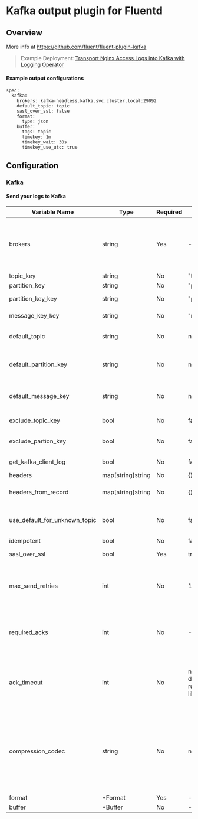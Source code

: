 # Kafka output plugin for Fluentd
## Overview
  More info at https://github.com/fluent/fluent-plugin-kafka
>Example Deployment: [Transport Nginx Access Logs into Kafka with Logging Operator](../../examples/example-kafka-nginx.md)

 #### Example output configurations
 ```
 spec:
   kafka:
     brokers: kafka-headless.kafka.svc.cluster.local:29092
     default_topic: topic
     sasl_over_ssl: false
     format:
       type: json
     buffer:
       tags: topic
       timekey: 1m
       timekey_wait: 30s
       timekey_use_utc: true
 ```

## Configuration
### Kafka
#### Send your logs to Kafka

| Variable Name | Type | Required | Default | Description |
|---|---|---|---|---|
| brokers | string | Yes | - | The list of all seed brokers, with their host and port information.<br> |
| topic_key | string | No |  "topic" | Topic Key <br> |
| partition_key | string | No |  "partition" | Partition <br> |
| partition_key_key | string | No |  "partition_key" | Partition Key <br> |
| message_key_key | string | No |  "message_key" | Message Key <br> |
| default_topic | string | No |  nil | The name of default topic .<br> |
| default_partition_key | string | No |  nil | The name of default partition key .<br> |
| default_message_key | string | No |  nil | The name of default message key .<br> |
| exclude_topic_key | bool | No |  false | Exclude Topic key <br> |
| exclude_partion_key | bool | No |  false | Exclude Partition key <br> |
| get_kafka_client_log | bool | No |  false | Get Kafka Client log <br> |
| headers | map[string]string | No |  {} | Headers <br> |
| headers_from_record | map[string]string | No |  {} | Headers from Record <br> |
| use_default_for_unknown_topic | bool | No |  false | Use default for unknown topics <br> |
| idempotent | bool | No |  false | Idempotent <br> |
| sasl_over_ssl | bool | Yes |  true | SASL over SSL <br> |
| max_send_retries | int | No |  1 | Number of times to retry sending of messages to a leader <br> |
| required_acks | int | No |  -1 | The number of acks required per request .<br> |
| ack_timeout | int | No |  nil => Uses default of ruby-kafka library | How long the producer waits for acks. The unit is seconds <br> |
| compression_codec | string | No |  nil | The codec the producer uses to compress messages . The available options are gzip and snappy.<br> |
| format | *Format | Yes | - | [Format](./format.md)<br> |
| buffer | *Buffer | No | - | [Buffer](./buffer.md)<br> |
